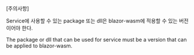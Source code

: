 [주의사항]

Service에 사용할 수 있는 package 또는 dll은 blazor-wasm에 적용할 수 있는 버전이어야 한다.

The package or dll that can be used for service must be a version that can be applied to blazor-wasm.